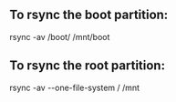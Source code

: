 
## To rsync the boot partition:

rsync -av /boot/ /mnt/boot

## To rsync the root partition:

rsync -av --one-file-system / /mnt




